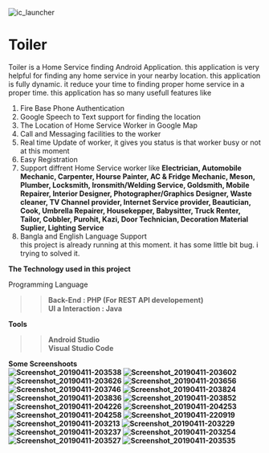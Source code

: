 ![ic_launcher](https://user-images.githubusercontent.com/21225215/55973717-fdde2a00-5ca7-11e9-9072-79509f19f6ab.png)
# Toiler
Toiler is a Home Service finding Android Application. this application is very helpful for finding any home service in your nearby location. this application is fully dynamic. it reduce your time to finding proper home service in a proper time. this application has so many usefull features like <br>
1. Fire Base Phone Authentication <br>
2. Google Speech to Text support for finding the location
3. The Location of Home Service Worker in Google Map <br>
4. Call and Messaging facilities to the worker<br>
5. Real time Update of worker, it gives you status is that worker busy or not at this moment<br>
6. Easy Registration <br>
7. Support diffrent Home Service worker like <b>Electrician, Automobile Mechanic, Carpenter, Hourse Painter, AC & Fridge Mechanic, Meson, Plumber, Locksmith, Ironsmith/Welding Service, Goldsmith, Mobile Repairer, Interior Designer, Photographer/Graphics Designer, Waste cleaner, TV Channel provider, Internet Service provider, Beautician, Cook, Umbrella Repairer, Housekepper, Babysitter, Truck Renter, Tailor, Cobbler, Purohit, Kazi, Door Technician, Decoration Material Suplier, Lighting Service</b> <br>
8. Bangla and English Language Support <br>
this project is already running at this moment. it has some little bit bug. i trying to solved it.

<b>The Technology used in this project</b> <br>
  
 Programming Language<br>
 >><b>Back-End : PHP (For REST API developement)</b><br>
 >><b>UI a Interaction : Java</b> <br>
 
 <b>Tools<b> </br>
 >> Android Studio <br>
 >> Visual Studio Code <br>
  
  <b>Some Screenshoots<b><br>
![Screenshot_20190411-203538](https://user-images.githubusercontent.com/21225215/55974267-231f6800-5ca9-11e9-90e7-306b9bbe4b7a.png) ![Screenshot_20190411-203602](https://user-images.githubusercontent.com/21225215/55974268-231f6800-5ca9-11e9-9470-e8fe98b409a6.png) ![Screenshot_20190411-203626](https://user-images.githubusercontent.com/21225215/55974269-231f6800-5ca9-11e9-95d5-597b83020ca9.png) ![Screenshot_20190411-203656](https://user-images.githubusercontent.com/21225215/55974270-23b7fe80-5ca9-11e9-8bdf-bc62b121703d.png) ![Screenshot_20190411-203746](https://user-images.githubusercontent.com/21225215/55974271-23b7fe80-5ca9-11e9-809a-5a491e3e9dac.png) ![Screenshot_20190411-203824](https://user-images.githubusercontent.com/21225215/55974272-24509500-5ca9-11e9-99c9-9d122cada4d3.png) ![Screenshot_20190411-203836](https://user-images.githubusercontent.com/21225215/55974273-24509500-5ca9-11e9-8e22-614760085eea.png) ![Screenshot_20190411-203852](https://user-images.githubusercontent.com/21225215/55974274-24509500-5ca9-11e9-9fd4-89ea8a95c532.png) ![Screenshot_20190411-204226](https://user-images.githubusercontent.com/21225215/55974276-24e92b80-5ca9-11e9-86c8-3af61c0f9382.png) ![Screenshot_20190411-204253](https://user-images.githubusercontent.com/21225215/55974277-24e92b80-5ca9-11e9-96d9-6ba23fd84fe6.png) ![Screenshot_20190411-204258](https://user-images.githubusercontent.com/21225215/55974279-2581c200-5ca9-11e9-80e5-fd9e00221367.png) ![Screenshot_20190411-220919](https://user-images.githubusercontent.com/21225215/55974280-2581c200-5ca9-11e9-951e-cd3f8f542592.png) ![Screenshot_20190411-203213](https://user-images.githubusercontent.com/21225215/55974289-274b8580-5ca9-11e9-93b0-ff8920431daa.png) ![Screenshot_20190411-203229](https://user-images.githubusercontent.com/21225215/55974292-274b8580-5ca9-11e9-80fd-8eba9e0a0fc3.png) ![Screenshot_20190411-203237](https://user-images.githubusercontent.com/21225215/55974293-27e41c00-5ca9-11e9-90fe-335edb94ecae.png) ![Screenshot_20190411-203254](https://user-images.githubusercontent.com/21225215/55974296-27e41c00-5ca9-11e9-9ecd-7ee9cc69ed65.png) ![Screenshot_20190411-203527](https://user-images.githubusercontent.com/21225215/55974297-27e41c00-5ca9-11e9-9869-4a9233c0cca2.png) ![Screenshot_20190411-203535](https://user-images.githubusercontent.com/21225215/55974299-287cb280-5ca9-11e9-8ff4-359f69a2b3f1.png)
